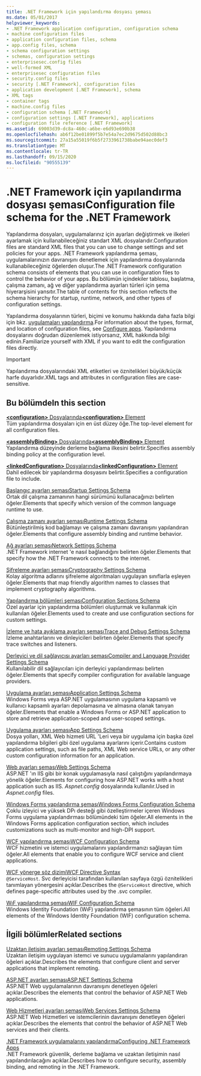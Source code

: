 ```yaml
---
title: .NET Framework için yapılandırma dosyası şeması
ms.date: 05/01/2017
helpviewer_keywords:
- .NET Framework application configuration, configuration schema
- machine configuration files
- application configuration files, schema
- app.config files, schema
- schema configuration settings
- schemas, configuration settings
- enterprisesec.config files
- well-formed XML
- enterprisesec configuration files
- security.config files
- security [.NET Framework], configuration files
- application development [.NET Framework], schema
- XML tags
- container tags
- machine.config files
- configuration schema [.NET Framework]
- configuration settings [.NET Framework], applications
- configuration file reference [.NET Framework]
ms.assetid: 69003d39-dc8a-460c-a6be-e6d93e690b38
ms.openlocfilehash: ab6f12be01899f5b7e54a7ec2d9675d502d88bc3
ms.sourcegitcommit: 27a15a55019f6b5f2733961738babe94aec0def3
ms.translationtype: MT
ms.contentlocale: tr-TR
ms.lasthandoff: 09/15/2020
ms.locfileid: "90555139"
---
```

# <a name="configuration-file-schema-for-the-net-framework"></a><span data-ttu-id="fced8-102">.NET Framework için yapılandırma dosyası şeması</span><span class="sxs-lookup"><span data-stu-id="fced8-102">Configuration file schema for the .NET Framework</span></span>

<span data-ttu-id="fced8-103">Yapılandırma dosyaları, uygulamalarınız için ayarları değiştirmek ve ilkeleri ayarlamak için kullanabileceğiniz standart XML dosyalarıdır.</span><span class="sxs-lookup"><span data-stu-id="fced8-103">Configuration files are standard XML files that you can use to change settings and set policies for your apps.</span></span> <span data-ttu-id="fced8-104">.NET Framework yapılandırma şeması, uygulamalarınızın davranışını denetlemek için yapılandırma dosyalarında kullanabileceğiniz öğelerden oluşur.</span><span class="sxs-lookup"><span data-stu-id="fced8-104">The .NET Framework configuration schema consists of elements that you can use in configuration files to control the behavior of your apps.</span></span> <span data-ttu-id="fced8-105">Bu bölümün içindekiler tablosu, başlatma, çalışma zamanı, ağ ve diğer yapılandırma ayarları türleri için şema hiyerarşisini yansıtır.</span><span class="sxs-lookup"><span data-stu-id="fced8-105">The table of contents for this section reflects the schema hierarchy for startup, runtime, network, and other types of configuration settings.</span></span>

<span data-ttu-id="fced8-106">Yapılandırma dosyalarının türleri, biçimi ve konumu hakkında daha fazla bilgi için bkz. [uygulamaları yapılandırma](../index.md).</span><span class="sxs-lookup"><span data-stu-id="fced8-106">For information about the types, format, and location of configuration files, see [Configure apps](../index.md).</span></span> <span data-ttu-id="fced8-107">Yapılandırma dosyalarını doğrudan düzenlemek istiyorsanız, XML hakkında bilgi edinin.</span><span class="sxs-lookup"><span data-stu-id="fced8-107">Familiarize yourself with XML if you want to edit the configuration files directly.</span></span>

> [!IMPORTANT]
> <span data-ttu-id="fced8-108">Yapılandırma dosyalarındaki XML etiketleri ve öznitelikleri büyük/küçük harfe duyarlıdır.</span><span class="sxs-lookup"><span data-stu-id="fced8-108">XML tags and attributes in configuration files are case-sensitive.</span></span>

## <a name="in-this-section"></a><span data-ttu-id="fced8-109">Bu bölümde</span><span class="sxs-lookup"><span data-stu-id="fced8-109">In this section</span></span>

<span data-ttu-id="fced8-110">[**\<configuration>** Dosyalarında](configuration-element.md)</span><span class="sxs-lookup"><span data-stu-id="fced8-110">[**\<configuration>** Element](configuration-element.md)</span></span>\
<span data-ttu-id="fced8-111">Tüm yapılandırma dosyaları için en üst düzey öğe.</span><span class="sxs-lookup"><span data-stu-id="fced8-111">The top-level element for all configuration files.</span></span>

<span data-ttu-id="fced8-112">[**\<assemblyBinding>** Dosyalarında](assemblybinding-element-for-configuration.md)</span><span class="sxs-lookup"><span data-stu-id="fced8-112">[**\<assemblyBinding>** Element](assemblybinding-element-for-configuration.md)</span></span>\
<span data-ttu-id="fced8-113">Yapılandırma düzeyinde derleme bağlama ilkesini belirtir.</span><span class="sxs-lookup"><span data-stu-id="fced8-113">Specifies assembly binding policy at the configuration level.</span></span>

<span data-ttu-id="fced8-114">[**\<linkedConfiguration>** Dosyalarında](linkedconfiguration-element.md)</span><span class="sxs-lookup"><span data-stu-id="fced8-114">[**\<linkedConfiguration>** Element](linkedconfiguration-element.md)</span></span>\
<span data-ttu-id="fced8-115">Dahil edilecek bir yapılandırma dosyasını belirtir.</span><span class="sxs-lookup"><span data-stu-id="fced8-115">Specifies a configuration file to include.</span></span>

<span data-ttu-id="fced8-116">[Başlangıç ayarları şeması](./startup/index.md)</span><span class="sxs-lookup"><span data-stu-id="fced8-116">[Startup Settings Schema](./startup/index.md)</span></span>\
<span data-ttu-id="fced8-117">Ortak dil çalışma zamanının hangi sürümünü kullanacağınızı belirten öğeler.</span><span class="sxs-lookup"><span data-stu-id="fced8-117">Elements that specify which version of the common language runtime to use.</span></span>

<span data-ttu-id="fced8-118">[Çalışma zamanı ayarları şeması](./runtime/index.md)</span><span class="sxs-lookup"><span data-stu-id="fced8-118">[Runtime Settings Schema](./runtime/index.md)</span></span>\
<span data-ttu-id="fced8-119">Bütünleştirilmiş kod bağlamayı ve çalışma zamanı davranışını yapılandıran öğeler.</span><span class="sxs-lookup"><span data-stu-id="fced8-119">Elements that configure assembly binding and runtime behavior.</span></span>

<span data-ttu-id="fced8-120">[Ağ ayarları şeması](./network/index.md)</span><span class="sxs-lookup"><span data-stu-id="fced8-120">[Network Settings Schema](./network/index.md)</span></span>\
<span data-ttu-id="fced8-121">.NET Framework internet 'e nasıl bağlandığını belirten öğeler.</span><span class="sxs-lookup"><span data-stu-id="fced8-121">Elements that specify how the .NET Framework connects to the internet.</span></span>

<span data-ttu-id="fced8-122">[Şifreleme ayarları şeması](./cryptography/index.md)</span><span class="sxs-lookup"><span data-stu-id="fced8-122">[Cryptography Settings Schema](./cryptography/index.md)</span></span>\
<span data-ttu-id="fced8-123">Kolay algoritma adlarını şifreleme algoritmaları uygulayan sınıflarla eşleyen öğeler.</span><span class="sxs-lookup"><span data-stu-id="fced8-123">Elements that map friendly algorithm names to classes that implement cryptography algorithms.</span></span>

<span data-ttu-id="fced8-124">[Yapılandırma bölümleri şeması](configuration-sections-schema.md)</span><span class="sxs-lookup"><span data-stu-id="fced8-124">[Configuration Sections Schema](configuration-sections-schema.md)</span></span>\
<span data-ttu-id="fced8-125">Özel ayarlar için yapılandırma bölümleri oluşturmak ve kullanmak için kullanılan öğeler.</span><span class="sxs-lookup"><span data-stu-id="fced8-125">Elements used to create and use configuration sections for custom settings.</span></span>

<span data-ttu-id="fced8-126">[İzleme ve hata ayıklama ayarları şeması](./trace-debug/index.md)</span><span class="sxs-lookup"><span data-stu-id="fced8-126">[Trace and Debug Settings Schema](./trace-debug/index.md)</span></span>\
<span data-ttu-id="fced8-127">İzleme anahtarlarını ve dinleyicileri belirten öğeler.</span><span class="sxs-lookup"><span data-stu-id="fced8-127">Elements that specify trace switches and listeners.</span></span>

<span data-ttu-id="fced8-128">[Derleyici ve dil sağlayıcısı ayarları şeması](./compiler/index.md)</span><span class="sxs-lookup"><span data-stu-id="fced8-128">[Compiler and Language Provider Settings Schema](./compiler/index.md)</span></span>\
<span data-ttu-id="fced8-129">Kullanılabilir dil sağlayıcıları için derleyici yapılandırması belirten öğeler.</span><span class="sxs-lookup"><span data-stu-id="fced8-129">Elements that specify compiler configuration for available language providers.</span></span>

<span data-ttu-id="fced8-130">[Uygulama ayarları şeması](application-settings-schema.md)</span><span class="sxs-lookup"><span data-stu-id="fced8-130">[Application Settings Schema](application-settings-schema.md)</span></span>\
<span data-ttu-id="fced8-131">Windows Forms veya ASP.NET uygulamasının uygulama kapsamlı ve kullanıcı kapsamlı ayarları depolamasına ve almasına olanak tanıyan öğeler.</span><span class="sxs-lookup"><span data-stu-id="fced8-131">Elements that enable a Windows Forms or ASP.NET application to store and retrieve application-scoped and user-scoped settings.</span></span>

<span data-ttu-id="fced8-132">[Uygulama ayarları şeması](./appsettings/index.md)</span><span class="sxs-lookup"><span data-stu-id="fced8-132">[App Settings Schema](./appsettings/index.md)</span></span>\
<span data-ttu-id="fced8-133">Dosya yolları, XML Web hizmeti URL 'Leri veya bir uygulama için başka özel yapılandırma bilgileri gibi özel uygulama ayarlarını içerir.</span><span class="sxs-lookup"><span data-stu-id="fced8-133">Contains custom application settings, such as file paths, XML Web service URLs, or any other custom configuration information for an application.</span></span>

<span data-ttu-id="fced8-134">[Web ayarları şeması](./web/index.md)</span><span class="sxs-lookup"><span data-stu-id="fced8-134">[Web Settings Schema](./web/index.md)</span></span>\
<span data-ttu-id="fced8-135">ASP.NET 'ın IIS gibi bir konak uygulamasıyla nasıl çalıştığını yapılandırmaya yönelik öğeler.</span><span class="sxs-lookup"><span data-stu-id="fced8-135">Elements for configuring how ASP.NET works with a host application such as IIS.</span></span> <span data-ttu-id="fced8-136">*Aspnet.config* dosyalarında kullanılır.</span><span class="sxs-lookup"><span data-stu-id="fced8-136">Used in *Aspnet.config* files.</span></span>

<span data-ttu-id="fced8-137">[Windows Forms yapılandırma şeması](winforms/index.md)</span><span class="sxs-lookup"><span data-stu-id="fced8-137">[Windows Forms Configuration Schema](winforms/index.md)</span></span>\
<span data-ttu-id="fced8-138">Çoklu izleyici ve yüksek DPı desteği gibi özelleştirmeler içeren Windows Forms uygulama yapılandırması bölümündeki tüm öğeler.</span><span class="sxs-lookup"><span data-stu-id="fced8-138">All elements in the Windows Forms application configuration section, which includes customizations such as multi-monitor and high-DPI support.</span></span>

<span data-ttu-id="fced8-139">[WCF yapılandırma şeması](./wcf/index.md)</span><span class="sxs-lookup"><span data-stu-id="fced8-139">[WCF Configuration Schema](./wcf/index.md)</span></span>\
<span data-ttu-id="fced8-140">WCF hizmetini ve istemci uygulamalarını yapılandırmanızı sağlayan tüm öğeler.</span><span class="sxs-lookup"><span data-stu-id="fced8-140">All elements that enable you to configure WCF service and client applications.</span></span>

<span data-ttu-id="fced8-141">[WCF yönerge söz dizimi](./wcf-directive/index.md)</span><span class="sxs-lookup"><span data-stu-id="fced8-141">[WCF Directive Syntax](./wcf-directive/index.md)</span></span>\
<span data-ttu-id="fced8-142">`@ServiceHost`. Svc derleyicisi tarafından kullanılan sayfaya özgü öznitelikleri tanımlayan yönergesini açıklar.</span><span class="sxs-lookup"><span data-stu-id="fced8-142">Describes the `@ServiceHost` directive, which defines page-specific attributes used by the .svc compiler.</span></span>

<span data-ttu-id="fced8-143">[WıF yapılandırma şeması](windows-identity-foundation/index.md)</span><span class="sxs-lookup"><span data-stu-id="fced8-143">[WIF Configuration Schema](windows-identity-foundation/index.md)</span></span>\
<span data-ttu-id="fced8-144">Windows Identity Foundation (WıF) yapılandırma şemasının tüm öğeleri.</span><span class="sxs-lookup"><span data-stu-id="fced8-144">All elements of the Windows Identity Foundation (WIF) configuration schema.</span></span>

## <a name="related-sections"></a><span data-ttu-id="fced8-145">İlgili bölümler</span><span class="sxs-lookup"><span data-stu-id="fced8-145">Related sections</span></span>

<span data-ttu-id="fced8-146">[Uzaktan iletişim ayarları şeması](/previous-versions/dotnet/netframework-4.0/z415cf9a(v=vs.100))</span><span class="sxs-lookup"><span data-stu-id="fced8-146">[Remoting Settings Schema](/previous-versions/dotnet/netframework-4.0/z415cf9a(v=vs.100))</span></span>\
<span data-ttu-id="fced8-147">Uzaktan iletişim uygulayan istemci ve sunucu uygulamalarını yapılandıran öğeleri açıklar.</span><span class="sxs-lookup"><span data-stu-id="fced8-147">Describes the elements that configure client and server applications that implement remoting.</span></span>

<span data-ttu-id="fced8-148">[ASP.NET ayarları şeması](/previous-versions/dotnet/netframework-4.0/b5ysx397(v=vs.100))</span><span class="sxs-lookup"><span data-stu-id="fced8-148">[ASP.NET Settings Schema](/previous-versions/dotnet/netframework-4.0/b5ysx397(v=vs.100))</span></span>\
<span data-ttu-id="fced8-149">ASP.NET Web uygulamalarının davranışını denetleyen öğeleri açıklar.</span><span class="sxs-lookup"><span data-stu-id="fced8-149">Describes the elements that control the behavior of ASP.NET Web applications.</span></span>

<span data-ttu-id="fced8-150">[Web Hizmetleri ayarları şeması](/previous-versions/dotnet/netframework-4.0/cctwteet(v=vs.100))</span><span class="sxs-lookup"><span data-stu-id="fced8-150">[Web Services Settings Schema](/previous-versions/dotnet/netframework-4.0/cctwteet(v=vs.100))</span></span>\
<span data-ttu-id="fced8-151">ASP.NET Web Hizmetleri ve istemcilerinin davranışını denetleyen öğeleri açıklar.</span><span class="sxs-lookup"><span data-stu-id="fced8-151">Describes the elements that control the behavior of ASP.NET Web services and their clients.</span></span>

<span data-ttu-id="fced8-152">[.NET Framework uygulamalarını yapılandırma](/previous-versions/dotnet/netframework-4.0/kza1yk3a(v=vs.100))</span><span class="sxs-lookup"><span data-stu-id="fced8-152">[Configuring .NET Framework Apps](/previous-versions/dotnet/netframework-4.0/kza1yk3a(v=vs.100))</span></span>\
<span data-ttu-id="fced8-153">.NET Framework güvenlik, derleme bağlama ve uzaktan iletişimin nasıl yapılandırılacağını açıklar.</span><span class="sxs-lookup"><span data-stu-id="fced8-153">Describes how to configure security, assembly binding, and remoting in the .NET Framework.</span></span>
